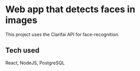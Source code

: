 # Web app that detects faces in images

This project uses the Clarifai API for face-recognition.  

## Tech used

React, NodeJS, PostgreSQL  

